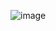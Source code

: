 ![image](https://github.com/Jiyarathore/GFG_Questions/assets/96529109/df291c7d-5e2f-4a40-ac44-ec61781bcadf)
